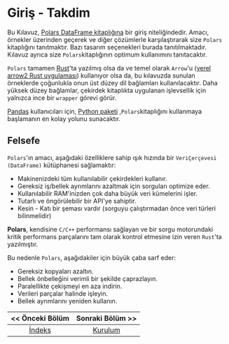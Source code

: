 # Giriş - Takdim

Bu Kılavuz, [Polars DataFrame kitaplığına](https://github.com/pola-rs/polars) bir giriş niteliğindedir. Amacı, örnekler üzerinden geçerek ve diğer çözümlerle karşılaştırarak size `Polars` kitaplığını tanıtmaktır. Bazı tasarım seçenekleri burada tanıtılmaktadır. Kılavuz ayrıca size `Polars`kitaplığının optimum kullanımını tanıtacaktır.

`Polars` tamamen [Rust](https://www.rust-lang.org/)'ta yazılmış olsa da ve temel olarak `Arrow`'u ([yerel arrow2 Rust uygulaması](https://github.com/jorgecarleitao/arrow2)) kullanıyor olsa da, bu kılavuzda sunulan örneklerde çoğunlukla onun üst düzey dil bağlamları kullanılacaktır. Daha yüksek düzey bağlamlar, çekirdek kitaplıkta uygulanan işlevsellik için yalnızca ince bir `wrapper` görevi görür.

[Pandas](https://pandas.pydata.org/) kullanıcıları için, [Python paketi](https://pypi.org/project/polars/) ,`Polars`kitaplığını kullanmaya başlamanın en kolay yolunu sunacaktır.

## Felsefe

`Polars`'ın amacı, aşağıdaki özelliklere sahip ışık hızında bir `VeriÇerçevesi (DataFrame)` kütüphanesi sağlamaktır:

* Makinenizdeki tüm kullanılabilir çekirdekleri kullanır.
* Gereksiz iş/bellek ayrımlarını azaltmak için sorguları optimize eder.
* Kullanılabilir RAM'inizden çok daha büyük veri kümelerini işler.
* Tutarlı ve öngörülebilir bir API'ye sahiptir.
* Kesin - Katı bir şeması vardır (sorguyu çalıştırmadan önce veri türleri bilinmelidir)

**Polars**, kendisine `C/C++` performansı sağlayan ve bir sorgu motorundaki kritik performans parçalarını tam olarak kontrol etmesine izin veren `Rust`'ta yazılmıştır.

Bu nedenle `Polars`, aşağıdakiler için büyük çaba sarf eder:

* Gereksiz kopyaları azaltın.
* Bellek önbelleğini verimli bir şekilde çaprazlayın.
* Paralellikte çekişmeyi en aza indirin.
* Verileri parçalar halinde işleyin.
* Bellek ayrımlarını yeniden kullanın.

| << Önceki Bölüm     | Sonraki Bölüm >>         |
|:-------------------:|:------------------------:|
| [İndeks](README.md) | [Kurulum](02_kurulum.md) |
